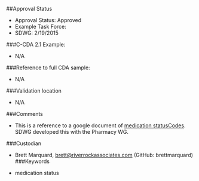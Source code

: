 ##Approval Status 

* Approval Status: Approved
* Example Task Force: 
* SDWG: 2/19/2015


###C-CDA 2.1 Example: 
* N/A

###Reference to full CDA sample:
* N/A

###Validation location
* N/A

###Comments
* This is a reference to a google document of [medication statusCodes](https://docs.google.com/spreadsheets/d/1d0RJoyzVQISK4ai3zbjKT6PCuOEQzgWBCqarDHyD-JE/edit#gid=798164205). SDWG developed this with the Pharmacy WG. 

###Custodian

* Brett Marquard, brett@riverrockassociates.com (GitHub: brettmarquard)
###Keywords

* medication status
